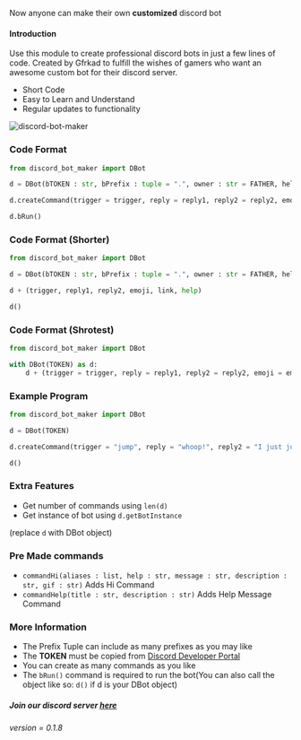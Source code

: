 Now anyone can make their own **customized** discord bot

#### Introduction

Use this module to create professional discord bots in just a few lines of code. Created by Gfrkad to fulfill the wishes of gamers who want an awesome custom bot for their discord server.

- Short Code
- Easy to Learn and Understand
- Regular updates to functionality

![discord-bot-maker](https://i.imgur.com/YhSoa1X.png)

### Code Format

```Python
from discord_bot_maker import DBot

d = DBot(bTOKEN : str, bPrefix : tuple = ".", owner : str = FATHER, helpCommand : bool = True, baseCode : bool = True)

d.createCommand(trigger = trigger, reply = reply1, reply2 = reply2, emoji = emoji, image = link, help = help)

d.bRun()
```

### Code Format (Shorter)

```Python
from discord_bot_maker import DBot

d = DBot(bTOKEN : str, bPrefix : tuple = ".", owner : str = FATHER, helpCommand : bool = True, baseCode : bool = True)

d + (trigger, reply1, reply2, emoji, link, help)

d()
```

### Code Format (Shrotest)

```Python
from discord_bot_maker import DBot

with DBot(TOKEN) as d:
    d + (trigger = trigger, reply = reply1, reply2 = reply2, emoji = emoji, image = link, help = help)
```

### Example Program
```Python
from discord_bot_maker import DBot

d = DBot(TOKEN)

d.createCommand(trigger = "jump", reply = "whoop!", reply2 = "I just jumped", emoji = "😄", image = "jumping.gif", help = "jumps")

d()
```

### Extra Features
 - Get number of commands using `len(d)`
 - Get instance of bot using `d.getBotInstance`

(replace `d` with DBot object)

### Pre Made commands

 - `commandHi(aliases : list, help : str, message : str, description : str, gif : str)` Adds Hi Command
 - `commandHelp(title : str, description : str)` Adds Help Message Command

### More Information

 - The Prefix Tuple can include as many prefixes as you may like
 - The **TOKEN** must be copied from [Discord Developer Portal](https://discord.com/developers/applications)
 - You can create as many commands as you like
 - The `bRun()` command is required to run the bot(You can also call the object like so: `d()` if d is your DBot object)

##### Join our discord server [here](https://discord.gg/E5wXQGjxsd)
*version = 0.1.8*

